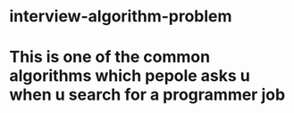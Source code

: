 # interview-algorithm-problem

# This is one of the common algorithms which pepole asks u when u search for a programmer job
